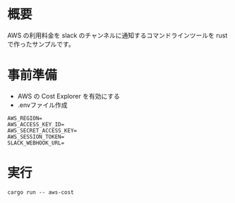 # 概要

AWS の利用料金を slack のチャンネルに通知するコマンドラインツールを rust で作ったサンプルです。

# 事前準備

- AWS の Cost Explorer を有効にする
- .envファイル作成
```
AWS_REGION=
AWS_ACCESS_KEY_ID=
AWS_SECRET_ACCESS_KEY=
AWS_SESSION_TOKEN=
SLACK_WEBHOOK_URL=
```

# 実行

```shell
cargo run -- aws-cost
```